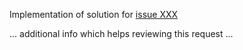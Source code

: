Implementation of solution for [issue XXX](https://github.com/realrolfje/anonimatron/issues/XXX)

... additional info which helps reviewing this request ...